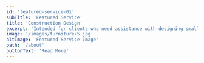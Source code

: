 ```yaml
---
id: 'featured-service-01'
subTitle: 'Featured Service'
title: 'Construction Design'
excerpt: 'Intended for clients who need assistance with designing smaller-scale remodeling projects, such as a kitchen or bathroom. An Elengecy furniture designer will design your project and provide you with the design guide to execute your project through Moodboard or Renders. Any furnishings will also be provided by Elengecy furniture.'
image: '/images/furniture/5.jpg'
altImage: 'Featured Service Image'
path: '/about'
buttonText: 'Read More'
---
```

